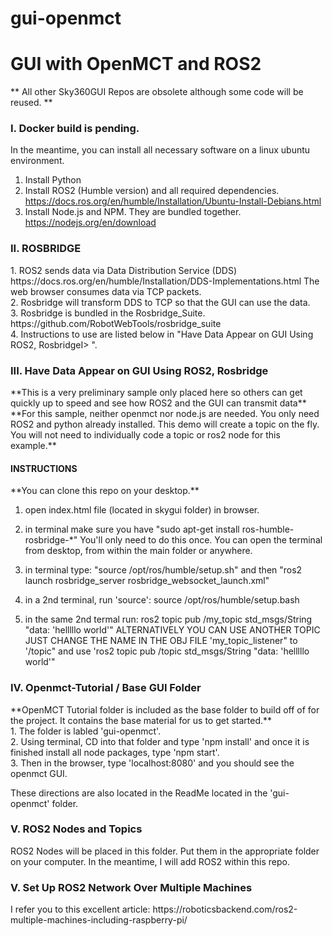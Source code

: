 # gui-openmct
<h1>GUI with OpenMCT and ROS2</h1>

** All other Sky360GUI Repos are obsolete although some code will be reused. **

<h3>I. Docker build is pending.</h3>In the meantime, you can install all necessary software on a linux ubuntu environment.

1. Install Python
2. Install ROS2 (Humble version) and all required dependencies. https://docs.ros.org/en/humble/Installation/Ubuntu-Install-Debians.html
3. Install Node.js and NPM. They are bundled together. https://nodejs.org/en/download


<h3>II. ROSBRIDGE</h3>
1. ROS2 sends data via Data Distribution Service (DDS) https://docs.ros.org/en/humble/Installation/DDS-Implementations.html The web browser consumes data via TCP packets. <br>
2. Rosbridge will transform DDS to TCP so that the GUI can use the data. <br>
3. Rosbridge is bundled in the Rosbridge_Suite. https://github.com/RobotWebTools/rosbridge_suite <br>
4. Instructions to use are listed below in "Have Data Appear on GUI Using ROS2, RosbridgeI> ".


<h3>III. Have Data Appear on GUI Using ROS2, Rosbridge</h3>
**This is a very preliminary sample only placed here so others can get quickly up to speed and see how ROS2 and the GUI can transmit data**
**For this sample, neither openmct nor node.js are needed. You only need ROS2 and python already installed. This demo will create a topic on the fly. You will not need to individually code a topic or ros2 node for this example.**

<h4>INSTRUCTIONS</h4>
    **You can clone this repo on your desktop.**
    
1. open index.html file (located in skygui folder) in browser.<br>

2. in terminal make sure you have "sudo apt-get install ros-humble-rosbridge-*" 
    You'll only need to do this once. You can open the terminal from desktop, from within the main folder or anywhere.<br>
     
3. in terminal type: "source /opt/ros/humble/setup.sh" and then "ros2 launch rosbridge_server rosbridge_websocket_launch.xml"<br>

4. in a 2nd terminal, run 'source': source /opt/ros/humble/setup.bash <br>

5. in the same 2nd termal run: ros2 topic pub /my_topic std_msgs/String "data: 'helllllo world'"
    ALTERNATIVELY YOU CAN USE ANOTHER TOPIC JUST CHANGE THE NAME IN THE OBJ FILE 'my_topic_listener" to
     '/topic" and use 'ros2 topic pub /topic std_msgs/String "data: 'helllllo world'"<br>
     
 
<h3>IV. Openmct-Tutorial / Base GUI Folder</h3>
**OpenMCT Tutorial folder is included as the base folder to build off of for the project. It contains the base material for us to get started.**<br>
1. The folder is labled 'gui-openmct'. <br>
2. Using terminal, CD into that folder and type 'npm install' and once it is finished install all node packages, type 'npm start'. <br>
3. Then in the browser, type 'localhost:8080' and you should see the openmct GUI. <br> 

These directions are also located in the ReadMe located in the 'gui-openmct' folder.


<h3>V. ROS2 Nodes and Topics</h3>
ROS2 Nodes will be placed in this folder. Put them in the appropriate folder on your computer. In the meantime, I will add ROS2 within this repo.


<h3>V. Set Up ROS2 Network Over Multiple Machines</h3>
I refer you to this excellent article: 
https://roboticsbackend.com/ros2-multiple-machines-including-raspberry-pi/

